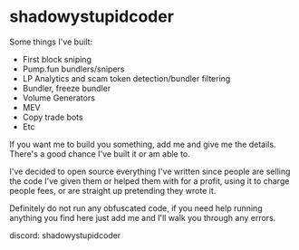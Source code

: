 # shadowystupidcoder

 Some things I've built:  
- First block sniping
- Pump.fun bundlers/snipers
- LP Analytics and scam token detection/bundler filtering
- Bundler, freeze bundler
- Volume Generators
- MEV
- Copy trade bots
- Etc

If you want me to build you something, add me and give me the details. There's a good chance I've built it or am able to.

I've decided to open source everything I've written since people are selling the code I've given them or helped them with for a profit, using it to charge people fees, or are straight up pretending they wrote it.  

Definitely do not run any obfuscated code, if you need help running anything you find here just add me and I'll walk you through any errors.   


discord: shadowystupidcoder
